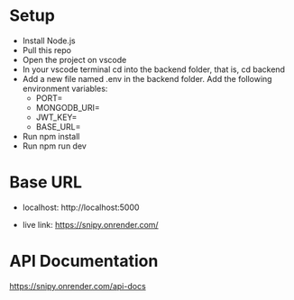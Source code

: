 # Setup

- Install Node.js
- Pull this repo
- Open the project on vscode
- In your vscode terminal cd into the backend folder, that is, cd backend
- Add a new file named .env in the backend folder. Add the following environment variables:
  - PORT=
  - MONGODB_URI=
  - JWT_KEY=
  - BASE_URL=
- Run npm install
- Run npm run dev

  
# Base URL

- localhost: http://localhost:5000

- live link: https://snipy.onrender.com/

# API Documentation

https://snipy.onrender.com/api-docs

